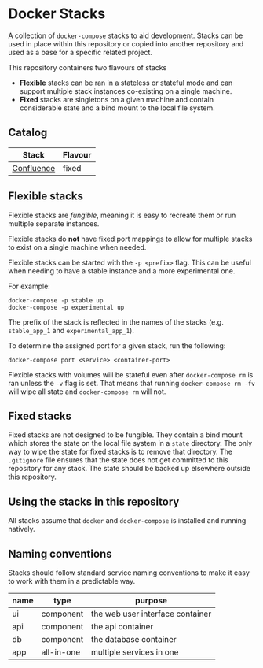 # Docker Stacks

A collection of `docker-compose` stacks to aid development. Stacks can be used in place within this repository or copied into another repository and used as a base for a specific related project.

This repository containers two flavours of stacks

* **Flexible** stacks can be ran in a stateless or stateful mode and can support multiple stack instances co-existing on a single machine.
* **Fixed** stacks are singletons on a given machine and contain considerable state and a bind mount to the local file system.

## Catalog

| Stack                    | Flavour |
| ------------------------ | ------- |
| [Confluence](confluence) | fixed   |

## Flexible stacks

Flexible stacks are *fungible*, meaning it is easy to recreate them or run multiple separate instances.

Flexible stacks do **not** have fixed port mappings to allow for multiple stacks to exist on a single machine when needed.

Flexible stacks can be started with the `-p <prefix>` flag. This can be useful when needing to have a stable instance and a more experimental one.

For example:

```
docker-compose -p stable up
docker-compose -p experimental up
```

The prefix of the stack is reflected in
the names of the stacks (e.g. `stable_app_1` and `experimental_app_1`).

To determine the assigned port for a given stack, run the following:

```
docker-compose port <service> <container-port>
```

Flexible stacks with volumes will be stateful even after `docker-compose rm` is ran unless the `-v` flag is set. That means that running `docker-compose rm -fv` will wipe all state and `docker-compose rm` will not.

## Fixed stacks

Fixed stacks are not designed to be fungible. They contain a bind mount which stores the state on the local file system in a `state` directory. The only way to wipe the state for fixed stacks is to remove that directory. The `.gitignore` file ensures that the state does not get committed to this repository for any stack. The state should be backed up elsewhere outside this repository.

## Using the stacks in this repository

All stacks assume that `docker` and `docker-compose` is installed and running natively.

## Naming conventions

Stacks should follow standard service naming conventions to make it easy to work with them
in a predictable way.

| name | type       | purpose                             |
| ---- | ---------- | ----------------------------------- |
| ui   | component  | the web user interface container    |
| api  | component  | the api container                   |
| db   | component  | the database container              |
| app  | all-in-one | multiple services in one            |
